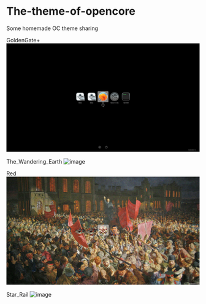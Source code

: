 The-theme-of-opencore
===
Some homemade OC theme sharing

GoldenGate+
![image](https://raw.githubusercontent.com/dawalishi0821/The-theme-of-opencore/main/GoldenGate+.png)

The_Wandering_Earth
![image](https://raw.githubusercontent.com/dawalishi0821/The-theme-of-opencore/main/The_Wandering_Earth.png)

Red
![image](https://raw.githubusercontent.com/dawalishi0821/The-theme-of-opencore/main/Red.png)

Star_Rail
![image](https://raw.githubusercontent.com/dawalishi0821/The-theme-of-opencore/main/Star_Rail.png)
